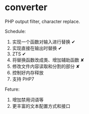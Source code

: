 # converter
PHP output filter, character replace.

Schedule:

1. 实现一个函数对输入进行替换 ✔
2. 实现直接在输出时替换 ✔
3. ZTS ✔
4. 将替换函数改成类、增加辅助函数 ✘
5. 修改文件内容读取和分割的部分 ✘
6. 控制好内存释放
7. 支持 PHP7

Feture:

1. 增加禁用词语等
2. 更丰富的文本配置方式和接口
